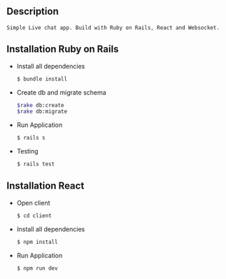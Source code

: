 ## Description

    Simple Live chat app. Build with Ruby on Rails, React and Websocket.

## Installation Ruby on Rails

- Install all dependencies

  ```bash
  $ bundle install
  ```

- Create db and migrate schema
  ```bash
  $rake db:create
  $rake db:migrate
  ```
- Run Application

  ```bash
  $ rails s
  ```

- Testing

  ```bash
  $ rails test
  ```

## Installation React

- Open client

  ```bash
  $ cd client
  ```

- Install all dependencies
  ```bash
  $ npm install
  ```
- Run Application

  ```bash
  $ npm run dev
  ```
